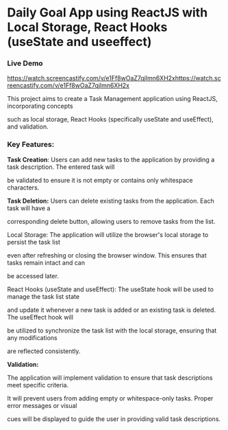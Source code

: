 # Daily Goal App using ReactJS with Local Storage, React Hooks (useState and useeffect)

### Live Demo

https://watch.screencastify.com/v/e1Ff8wOaZ7qjlmn6XH2xhttps://watch.screencastify.com/v/e1Ff8wOaZ7qjlmn6XH2x


This project aims to create a Task Management application using ReactJS, incorporating concepts 

such as local storage, React Hooks (specifically useState and useEffect), and validation.

### Key Features:

**Task Creation**: 
Users can add new tasks to the application by providing a task description. The entered task will 

be validated to ensure it is not empty or contains only whitespace characters.

**Task Deletion:**
Users can delete existing tasks from the application. Each task will have a 

corresponding delete button, allowing users to remove tasks from the list.

Local Storage:  The application will utilize the browser's local storage to persist the task list 

even after refreshing or closing the browser window. This ensures that tasks remain intact and can 

be accessed later.

React Hooks (useState and useEffect): The useState hook will be used to manage the task list state 

and update it whenever a new task is added or an existing task is deleted. The useEffect hook will 

be utilized to synchronize the task list with the local storage, ensuring that any modifications 

are reflected consistently.

**Validation:**
 
 The application will implement validation to ensure that task descriptions meet specific criteria. 
 
 It will prevent users from adding empty or whitespace-only tasks. Proper error messages or visual 
 
 cues will be displayed to guide the user in providing valid task descriptions.
